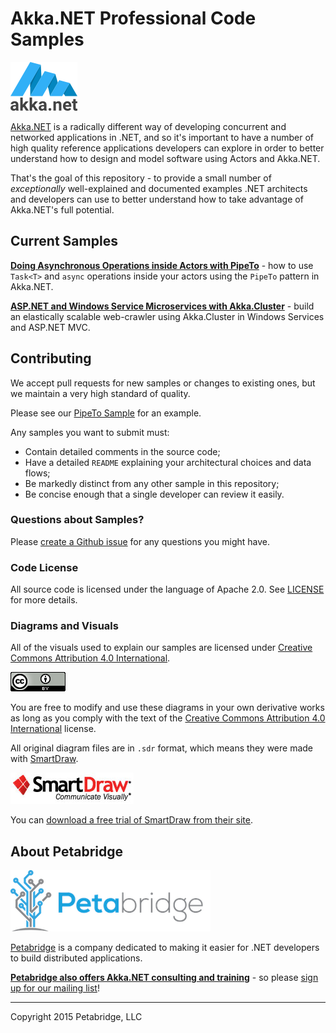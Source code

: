 # Akka.NET Professional Code Samples

![Akka.NET logo](images/akka_net_logo.png)

[Akka.NET](http://getakka.net/ "Akka.NET - .NET distributed actor framework") is a radically different way of developing concurrent and networked applications in .NET, and so it's important to have a number of high quality reference applications developers can explore in order to better understand how to design and model software using Actors and Akka.NET.

That's the goal of this repository - to provide a small number of *exceptionally* well-explained and documented examples .NET architects and developers can use to better understand how to take advantage of Akka.NET's full potential.

## Current Samples

**[Doing Asynchronous Operations inside Actors with PipeTo](/PipeTo/)** - how to use `Task<T>` and `async` operations inside your actors using the `PipeTo` pattern in Akka.NET.

**[ASP.NET and Windows Service Microservices with Akka.Cluster](Cluster.WebCrawler)** - build an elastically scalable web-crawler using Akka.Cluster in Windows Services and ASP.NET MVC.

## Contributing

We accept pull requests for new samples or changes to existing ones, but we maintain a very high standard of quality. 

Please see our [PipeTo Sample](/PipeTo/) for an example.

Any samples you want to submit must:

* Contain detailed comments in the source code;
* Have a detailed `README` explaining your architectural choices and data flows;
* Be markedly distinct from any other sample in this repository;
* Be concise enough that a single developer can review it easily.

### Questions about Samples?

Please [create a Github issue](https://github.com/petabridge/akkadotnet-code-samples/issues) for any questions you might have.

### Code License

All source code is licensed under the language of Apache 2.0. See [LICENSE](LICENSE) for more details.

### Diagrams and Visuals

All of the visuals used to explain our samples are licensed under [Creative Commons Attribution 4.0 International](http://creativecommons.org/licenses/by/4.0/).

![Creative Commons Attribution 4.0 International License](images/creative-commons.png)

You are free to modify and use these diagrams in your own derivative works as long as you comply with the text of the [Creative Commons Attribution 4.0 International](http://creativecommons.org/licenses/by/4.0/) license.

All original diagram files are in `.sdr` format, which means they were made with [SmartDraw](http://www.smartdraw.com/ "SmartDraw - communicate visually with great diagrams for Windows").

![SmartDraw logo](images/smartdraw-logo.jpg)

You can [download a free trial of SmartDraw from their site](http://www.smartdraw.com/downloads/).

## About Petabridge

![Petabridge logo](images/petabridge_logo.png)

[Petabridge](http://petabridge.com/) is a company dedicated to making it easier for .NET developers to build distributed applications.

**[Petabridge also offers Akka.NET consulting and training](http://petabridge.com/ "Petabridge Akka.NET consulting and training")** - so please [sign up for our mailing list](http://petabridge.com/)!

---
Copyright 2015 Petabridge, LLC

